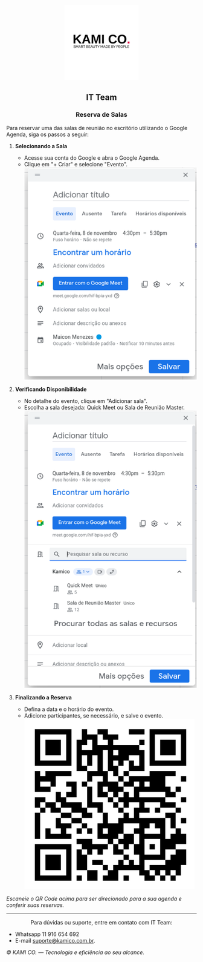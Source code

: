 <p align="center">
  <a href="" rel="noopener">
 <img width=200px height=200px src="kami_logo.jpg" alt="Project logo"></a>
</p>

<center>

## IT Team

### Reserva de Salas

</center>

Para reservar uma das salas de reunião no escritório utilizando o Google Agenda, siga os passos a seguir:

1. **Selecionando a Sala**
   - Acesse sua conta do Google e abra o Google Agenda.
   - Clique em "+ Criar" e selecione "Evento".
   ![Novo Evento](evento_agenda.png)

2. **Verificando Disponibilidade**
   - No detalhe do evento, clique em "Adicionar sala".
   - Escolha a sala desejada: Quick Meet ou Sala de Reunião Master.
   ![Salas Disponíveis](evento_salas.png)

3. **Finalizando a Reserva**
   - Defina a data e o horário do evento.
   - Adicione participantes, se necessário, e salve o evento.
   ![QR Code Agenda](qr_code.png)

*Escaneie o QR Code acima para ser direcionado para a sua agenda e conferir suas reservas.*

---
<center>
Para dúvidas ou suporte, entre em contato com IT Team:
</center>

- Whatsapp 11 916 654 692 
- E-mail [suporte@kamico.com.br](mailto:suporte@kamico.com.br).


*© KAMI CO. — Tecnologia e eficiência ao seu alcance.*

